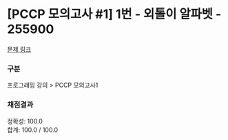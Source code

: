 # [PCCP 모의고사 #1] 1번 - 외톨이 알파벳 - 255900

[문제 링크](https://school.programmers.co.kr/learn/courses/20847/lessons/255900) 

### 구분

프로그래밍 강의 > PCCP 모의고사1

### 채점결과

정확성: 100.0<br/>합계: 100.0 / 100.0
